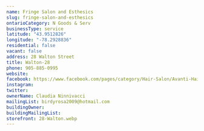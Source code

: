 ```yaml
---
name: Fringe Salon and Esthesics
slug: fringe-salon-and-esthesics
ontarioCategory: N Goods & Serv
businessType: service
latitude: "43.9512826"
longitude: "-78.2928836"
residential: false
vacant: false
address: 28 Walton Street
title: Walton-28
phone: 905-885-0995
website:
facebook: https://www.facebook.com/pages/category/Hair-Salon/Avanti-Hair-Design-1980258378855559/
instagram:
twitter:
ownerName: Claudia Ninnivacci
mailingList: birdyrosa2009@hotmail.com
buildingOwner:
buildingMailingList:
storefront: 28-Walton.webp
---
```


